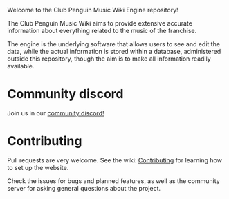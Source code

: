 Welcome to the Club Penguin Music Wiki Engine repository!

The Club Penguin Music Wiki aims to provide extensive accurate information about everything related to the music of the franchise.

The engine is the underlying software that allows users to see and edit the data, while the actual information is stored within a database, administered outside this repository,
though the aim is to make all information readily available.

# Community discord

Join us in our [community discord!](http://vps-f9db9e03.vps.ovh.ca/)

# Contributing

Pull requests are very welcome. See the wiki: [Contributing](https://github.com/nhaar/cp-music-wiki/wiki/Contributing) for learning how to set up the website.

Check the issues for bugs and planned features, as well as the community server for asking general questions about the project.